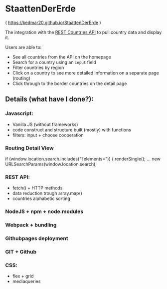 # StaattenDerErde 
( https://kedmar20.github.io/StaattenDerErde )

The integration with the [REST Countries API](https://restcountries.com) to pull country data and display it.

Users are able to:
- See all countries from the API on the homepage
- Search for a country using an `input` field
- Filter countries by region
- Click on a country to see more detailed information on a separate page (routing)
- Click through to the border countries on the detail page

## Details (what have I done?):
### Javascript: 
  - Vanilla JS (without frameworks)
  - code construct and structure built (mostly) with functions 
  - filters: input + choose cooperation
  
### Routing Detail View
  if (window.location.search.includes("?elements=")) {
  		renderSingle();
	... 
  new URLSearchParams(window.location.search);  

### REST API:
  - fetch() + HTTP methods
  - data reduction trough array.map()
  - countries alphabetic sorting
  
### NodeJS + npm + node.modules  
### Webpack + bundling
  
### Githubpages deployment
### GIT + Github
  
### CSS:
  - flex + grid
  - mediaqueries
  
